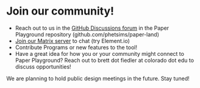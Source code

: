 # Join our community!

- Reach out to us in the [GitHub Discussions forum](https://github.com/phetsims/paper-land/discussions) in the Paper Playground repository (github.com/phetsims/paper-land)
- [Join our Matrix server]() to chat (try Element.io)
- Contribute Programs or new features to the tool!
- Have a great idea for how you or your community might connect to Paper Playground? Reach out to brett dot fiedler at colorado dot edu to discuss opportunities!

We are planning to hold public design meetings in the future. Stay tuned!